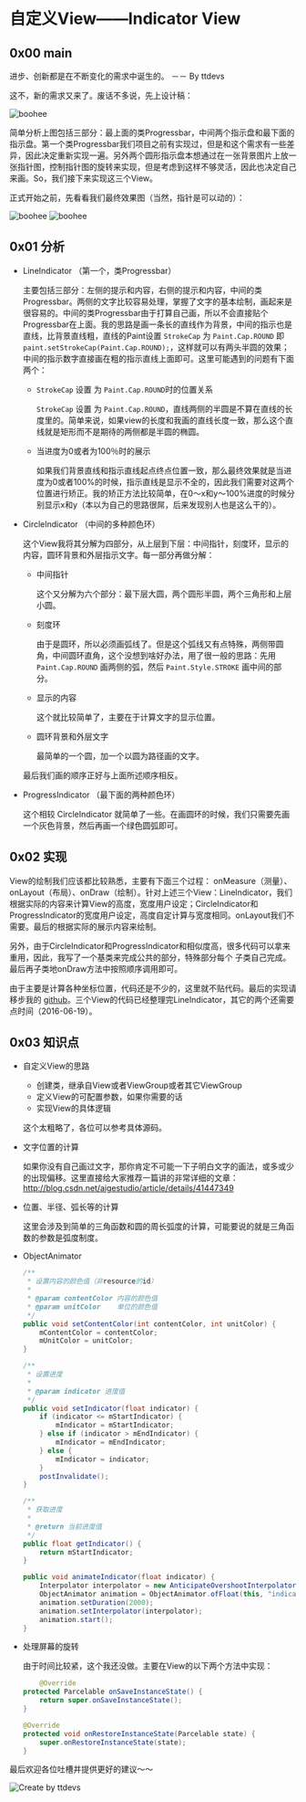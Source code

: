 #   自定义View——Indicator View

## 0x00 main

进步、创新都是在不断变化的需求中诞生的。
						－－ By ttdevs

这不，新的需求又来了。废话不多说，先上设计稿：

![boohee](boohee_design.png)

简单分析上图包括三部分：最上面的类Progressbar，中间两个指示盘和最下面的指示盘。第一个类Progressbar我们项目之前有实现过，但是和这个需求有一些差异，因此决定重新实现一遍。另外两个圆形指示盘本想通过在一张背景图片上放一张指针图，控制指针图的旋转来实现，但是考虑到这样不够灵活，因此也决定自己来画。So，我们接下来实现这三个View。

正式开始之前，先看看我们最终效果图（当然，指针是可以动的）：

![boohee](result_1.png)
![boohee](result_2.png)

## 0x01 分析

- LineIndicator （第一个，类Progressbar）

	主要包括三部分：左侧的提示和内容，右侧的提示和内容，中间的类Progressbar。两侧的文字比较容易处理，掌握了文字的基本绘制，画起来是很容易的。中间的类Progressbar由于打算自己画，所以不会直接贴个Progressbar在上面。我的思路是画一条长的直线作为背景，中间的指示也是直线，比背景直线粗，直线的Paint设置 `StrokeCap` 为 `Paint.Cap.ROUND` 即 `paint.setStrokeCap(Paint.Cap.ROUND);`，这样就可以有两头半圆的效果；中间的指示数字直接画在粗的指示直线上面即可。这里可能遇到的问题有下面两个：
	
	- `StrokeCap` 设置 为 `Paint.Cap.ROUND`时的位置关系
		
		`StrokeCap` 设置 为 `Paint.Cap.ROUND`，直线两侧的半圆是不算在直线的长度里的。简单来说，如果view的长度和我画的直线长度一致，那么这个直线就是矩形而不是期待的两侧都是半圆的椭圆。
		
	- 当进度为0或者为100％时的展示
		
		如果我们背景直线和指示直线起点终点位置一致，那么最终效果就是当进度为0或者100%的时候，指示直线是显示不全的，因此我们需要对这两个位置进行矫正。我的矫正方法比较简单，在0～x和y～100%进度的时候分别显示x和y（本以为自己的思路很屌，后来发现别人也是这么干的）。
	
- CircleIndicator （中间的多种颜色环）
	
	这个View我将其分解为四部分，从上层到下层：中间指针，刻度环，显示的内容，圆环背景和外层指示文字。每一部分再做分解：
	
	- 中间指针
		
		这个又分解为六个部分：最下层大圆，两个圆形半圆，两个三角形和上层小圆。
	
	- 刻度环
	
		由于是圆环，所以必须画弧线了。但是这个弧线又有点特殊，两侧带圆角，中间圆环直角，这个没想到啥好办法，用了很一般的思路：先用 `Paint.Cap.ROUND` 画两侧的弧，然后 `Paint.Style.STROKE` 画中间的部分。
	
	- 显示的内容
	
		这个就比较简单了，主要在于计算文字的显示位置。
	
	- 圆环背景和外层文字
	
		最简单的一个圆，加一个以圆为路径画的文字。
	

	最后我们画的顺序正好与上面所述顺序相反。
	
- ProgressIndicator （最下面的两种颜色环）
	
	这个相较 CircleIndicator 就简单了一些。在画圆环的时候，我们只需要先画一个灰色背景，然后再画一个绿色圆弧即可。
	

## 0x02 实现

View的绘制我们应该都比较熟悉，主要有下面三个过程： onMeasure（测量）、onLayout（布局）、onDraw（绘制）。针对上述三个View：LineIndicator，我们根据实际的内容来计算View的高度，宽度用户设定；CircleIndicator和ProgressIndicator的宽度用户设定，高度自定计算与宽度相同。onLayout我们不需要。最后的根据实际的展示内容来绘制。

另外，由于CircleIndicator和ProgressIndicator和相似度高，很多代码可以拿来重用，因此，我写了一个基类来完成公共的部分，特殊部分每个 子类自己完成。最后再子类地onDraw方法中按照顺序调用即可。

由于主要是计算各种坐标位置，代码还是不少的，这里就不贴代码。最后的实现请移步我的 [github](https://github.com/ttdevs/android/tree/master/modules/indicator)。三个View的代码已经整理完LineIndicator，其它的两个还需要点时间（2016-06-19）。

## 0x03 知识点

- 自定义View的思路

	- 创建类，继承自View或者ViewGroup或者其它ViewGroup
	- 定义View的可配置参数，如果你需要的话
	- 实现View的具体逻辑
	
	这个太粗略了，各位可以参考具体源码。
	
- 文字位置的计算

	如果你没有自己画过文字，那你肯定不可能一下子明白文字的画法，或多或少的出现偏移。这里直接给大家推荐一篇讲的非常详细的文章：http://blog.csdn.net/aigestudio/article/details/41447349

- 位置、半径、弧长等的计算

	这里会涉及到简单的三角函数和圆的周长弧度的计算，可能要说的就是三角函数的参数是弧度制度。
	
- ObjectAnimator

	``` java
    /**
     * 设置内容的颜色值（非resource的id）
     *
     * @param contentColor 内容的颜色值
     * @param unitColor    单位的颜色值
     */
    public void setContentColor(int contentColor, int unitColor) {
        mContentColor = contentColor;
        mUnitColor = unitColor;
    }

    /**
     * 设置进度
     *
     * @param indicator 进度值
     */
    public void setIndicator(float indicator) {
        if (indicator <= mStartIndicator) {
            mIndicator = mStartIndicator;
        } else if (indicator > mEndIndicator) {
            mIndicator = mEndIndicator;
        } else {
            mIndicator = indicator;
        }
        postInvalidate();
    }

    /**
     * 获取进度
     *
     * @return 当前进度值
     */
    public float getIndicator() {
        return mStartIndicator;
    }

    public void animateIndicator(float indicator) {
        Interpolator interpolator = new AnticipateOvershootInterpolator(1.8f);
        ObjectAnimator animation = ObjectAnimator.ofFloat(this, "indicator", indicator);
        animation.setDuration(2000);
        animation.setInterpolator(interpolator);
        animation.start();
    }
	```

- 处理屏幕的旋转

	由于时间比较紧，这个我还没做。主要在View的以下两个方法中实现：
	
	``` java
	    @Override
    protected Parcelable onSaveInstanceState() {
        return super.onSaveInstanceState();
    }

    @Override
    protected void onRestoreInstanceState(Parcelable state) {
        super.onRestoreInstanceState(state);
    }

	```
	
最后欢迎各位吐槽并提供更好的建议～～

![Create by ttdevs](https://raw.githubusercontent.com/ttdevs/raspi/master/blog/image/ttdevs_raspi_info.png)


